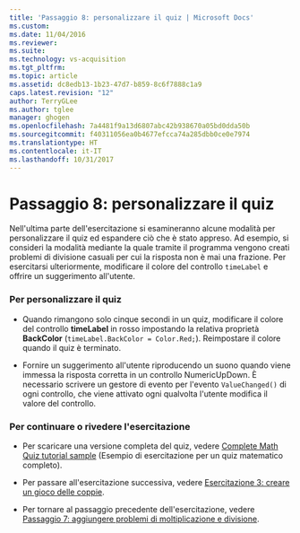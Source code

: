 ```yaml
---
title: 'Passaggio 8: personalizzare il quiz | Microsoft Docs'
ms.custom: 
ms.date: 11/04/2016
ms.reviewer: 
ms.suite: 
ms.technology: vs-acquisition
ms.tgt_pltfrm: 
ms.topic: article
ms.assetid: dc8edb13-1b23-47d7-b859-8c6f7888c1a9
caps.latest.revision: "12"
author: TerryGLee
ms.author: tglee
manager: ghogen
ms.openlocfilehash: 7a4481f9a13d6807abc42b938670a05bd0dda50b
ms.sourcegitcommit: f40311056ea0b4677efcca74a285dbb0ce0e7974
ms.translationtype: HT
ms.contentlocale: it-IT
ms.lasthandoff: 10/31/2017
---
```

# <a name="step-8-customize-the-quiz"></a>Passaggio 8: personalizzare il quiz
Nell'ultima parte dell'esercitazione si esamineranno alcune modalità per personalizzare il quiz ed espandere ciò che è stato appreso. Ad esempio, si consideri la modalità mediante la quale tramite il programma vengono creati problemi di divisione casuali per cui la risposta non è mai una frazione. Per esercitarsi ulteriormente, modificare il colore del controllo `timeLabel` e offrire un suggerimento all'utente.  
  
### <a name="to-customize-the-quiz"></a>Per personalizzare il quiz  
  
-   Quando rimangono solo cinque secondi in un quiz, modificare il colore del controllo **timeLabel** in rosso impostando la relativa proprietà **BackColor** (`timeLabel.BackColor = Color.Red;`). Reimpostare il colore quando il quiz è terminato.  
  
-   Fornire un suggerimento all'utente riproducendo un suono quando viene immessa la risposta corretta in un controllo NumericUpDown. È necessario scrivere un gestore di evento per l'evento `ValueChanged()` di ogni controllo, che viene attivato ogni qualvolta l'utente modifica il valore del controllo.  
  
### <a name="to-continue-or-review"></a>Per continuare o rivedere l'esercitazione  
  
-   Per scaricare una versione completa del quiz, vedere [Complete Math Quiz tutorial sample](http://code.msdn.microsoft.com/Complete-Math-Quiz-8581813c) (Esempio di esercitazione per un quiz matematico completo).  
  
-   Per passare all'esercitazione successiva, vedere [Esercitazione 3: creare un gioco delle coppie](../ide/tutorial-3-create-a-matching-game.md).  
  
-   Per tornare al passaggio precedente dell'esercitazione, vedere [Passaggio 7: aggiungere problemi di moltiplicazione e divisione](../ide/step-7-add-multiplication-and-division-problems.md).